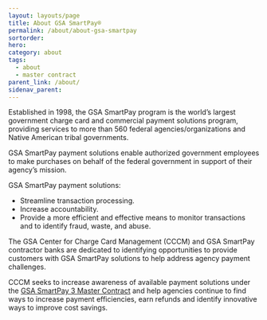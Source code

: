```yaml
---
layout: layouts/page
title: About GSA SmartPay®
permalink: /about/about-gsa-smartpay
sortorder:
hero:
category: about
tags:
  - about
  - master contract
parent_link: /about/  
sidenav_parent: 
---
```


Established in 1998, the GSA SmartPay program is the world’s largest government charge card and commercial payment solutions program, providing services to more than 560 federal agencies/organizations and Native American tribal governments.

GSA SmartPay payment solutions enable authorized government employees to make purchases on behalf of the federal government in support of their agency’s mission.

GSA SmartPay payment solutions:
- Streamline transaction processing.
- Increase accountability.
- Provide a more efficient and effective means to monitor transactions and to identify fraud, waste, and abuse.

The GSA Center for Charge Card Management (CCCM) and GSA SmartPay contractor banks are dedicated to identifying opportunities to provide customers with GSA SmartPay solutions to help address agency payment challenges. 

CCCM seeks to increase awareness of available payment solutions under the [GSA SmartPay 3 Master Contract](https://smartpay.gsa.gov/content/gsa-smartpay-master-contract) and help agencies continue to find ways to increase payment efficiencies, earn refunds and identify innovative ways to improve cost savings.